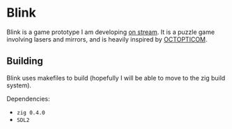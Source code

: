 # Blink

Blink is a game prototype I am developing [on
stream](https://www.twitch.tv/stenodyon). It is a puzzle game involving lasers
and mirrors, and is heavily inspired by
[OCTOPTICOM](https://store.steampowered.com/app/943190/OCTOPTICOM/).

## Building

Blink uses makefiles to build (hopefully I will be able to move to the
zig build system).

Dependencies:

* `zig 0.4.0`
* `SDL2`
